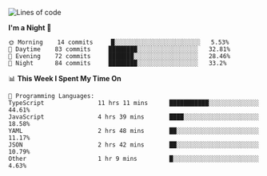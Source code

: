 <!--START_SECTION:waka-->
![Lines of code](https://img.shields.io/badge/From%20Hello%20World%20I%27ve%20Written-528615%20lines%20of%20code-blue)

**I'm a Night 🦉** 

```text
🌞 Morning    14 commits     █░░░░░░░░░░░░░░░░░░░░░░░░   5.53% 
🌆 Daytime    83 commits     ████████░░░░░░░░░░░░░░░░░   32.81% 
🌃 Evening    72 commits     ███████░░░░░░░░░░░░░░░░░░   28.46% 
🌙 Night      84 commits     ████████░░░░░░░░░░░░░░░░░   33.2%

```


📊 **This Week I Spent My Time On** 

```text
💬 Programming Languages: 
TypeScript               11 hrs 11 mins      ███████████░░░░░░░░░░░░░░   44.61% 
JavaScript               4 hrs 39 mins       ████░░░░░░░░░░░░░░░░░░░░░   18.58% 
YAML                     2 hrs 48 mins       ██░░░░░░░░░░░░░░░░░░░░░░░   11.17% 
JSON                     2 hrs 42 mins       ██░░░░░░░░░░░░░░░░░░░░░░░   10.79% 
Other                    1 hr 9 mins         █░░░░░░░░░░░░░░░░░░░░░░░░   4.63%

```


<!--END_SECTION:waka-->
